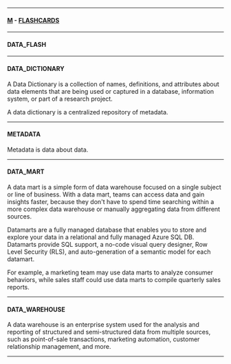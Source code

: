 
---

#### [M](https://github.com/ttltrk/TTT/blob/master/menu.md) - [FLASHCARDS](https://github.com/ttltrk/TTT/tree/master/FLASHCARDS/FLASHCARDS.md)

---

#### DATA_FLASH

---

#### DATA_DICTIONARY

A Data Dictionary is a collection of names, definitions, and attributes about data elements that are being used or captured in a database, information system, or part of a research project.

A data dictionary is a centralized repository of metadata.

---

#### METADATA

Metadata is data about data.

---

#### DATA_MART

A data mart is a simple form of data warehouse focused on a single subject or line of business. With a data mart, teams can access data and gain insights faster, because they don't have to spend time searching within a more complex data warehouse or manually aggregating data from different sources.

Datamarts are a fully managed database that enables you to store and explore your data in a relational and fully managed Azure SQL DB. Datamarts provide SQL support, a no-code visual query designer, Row Level Security (RLS), and auto-generation of a semantic model for each datamart.

For example, a marketing team may use data marts to analyze consumer behaviors, while sales staff could use data marts to compile quarterly sales reports.

---

#### DATA_WAREHOUSE

A data warehouse is an enterprise system used for the analysis and reporting of structured and semi-structured data from multiple sources, such as point-of-sale transactions, marketing automation, customer relationship management, and more. 

---